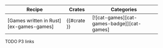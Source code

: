 | Recipe | Crates | Categories |
|---|---|---|
| [Games written in Rust][ex-games-games] | {{#crate }} | [![cat-games][cat-games-badge]][cat-games] |

<div class="hidden">
TODO P3 links
</div>
